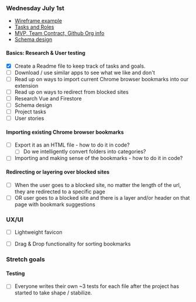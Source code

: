 ### Wednesday July 1st

* [Wireframe example](https://www.figma.com/file/SBvVSY7WpNCI8OjR4xJSOb/Bookmarkers?node-id=0%3A1)
* [Tasks and Roles](https://docs.google.com/spreadsheets/d/1kYgUQhWzOdwSfBvEf4vBLWRi_LOee8W9BV-fL2SOMNY/edit?ts=5efbb45f#gid=0)
* [MVP, Team Contract, Github Org info](https://docs.google.com/document/d/1k9i_jV-R90ww2q3NZ-o9igq9lcLuM2A8qnBKjagLfks/edit#)
* [Schema design](https://docs.google.com/spreadsheets/d/1Bgaouuk_xGYWbGxLCBDJ-JWXf0exGQLETrDke_oFfms/edit?usp=sharing)

#### Basics: Research & User testing
- [X] Create a Readme file to keep track of tasks and goals.
- [ ] Download / use similar apps to see what we like and don't
- [ ] Read up on ways to import current Chrome browser bookmarks into our extension
- [ ] Read up on ways to redirect from blocked sites
- [ ] Research Vue and Firestore
- [ ] Schema design
- [ ] Project tasks
- [ ] User stories

#### Importing existing Chrome browser bookmarks
- [ ] Export it as an HTML file - how to do it in code?
    - [ ] Do we intelligently convert folders into categories?
- [ ] Importing and making sense of the bookmarks - how to do it in code?

#### Redirecting or layering over blocked sites
- [ ] When the user goes to a blocked site, no matter the length of the url, they are redirected to a specific page
- [ ] OR user goes to a blocked site and there is a layer and/or header on that page with bookmark suggestions

### UX/UI
- [ ] Lightweight favicon
- [ ] Drag & Drop functionality for sorting bookmarks


### Stretch goals


#### Testing

- [ ] Everyone writes their own ~3 tests for each file after the project has started to take shape / stabilize.
